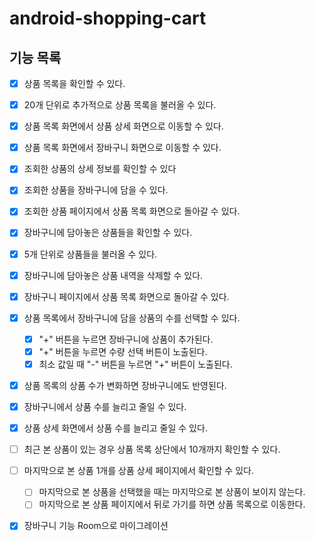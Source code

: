 # android-shopping-cart

## 기능 목록
- [x]  상품 목록을 확인할 수 있다.
  - [x]  20개 단위로 추가적으로 상품 목록을 불러올 수 있다.
- [x]  상품 목록 화면에서 상품 상세 화면으로 이동할 수 있다.
- [x]  상품 목록 화면에서 장바구니 화면으로 이동할 수 있다.

- [x]  조회한 상품의 상세 정보를 확인할 수 있다
- [x]  조회한 상품을 장바구니에 담을 수 있다.
- [x]  조회한 상품 페이지에서 상품 목록 화면으로 돌아갈 수 있다.

- [x]  장바구니에 담아놓은 상품들을 확인할 수 있다.
  - [x] 5개 단위로 상품들을 불러올 수 있다.
- [x]  장바구니에 담아놓은 상품 내역을 삭제할 수 있다.
- [x]  장바구니 페이지에서 상품 목록 화면으로 돌아갈 수 있다.

- [x] 상품 목록에서 장바구니에 담을 상품의 수를 선택할 수 있다.
  - [x] "+" 버튼을 누르면 장바구니에 상품이 추가된다.
  - [x] "+" 버튼을 누르면 수량 선택 버튼이 노출된다.
  - [x] 최소 값일 때 "-" 버튼을 누르면 "+" 버튼이 노출된다.
- [x] 상품 목록의 상품 수가 변화하면 장바구니에도 반영된다.

- [x] 장바구니에서 상품 수를 늘리고 줄일 수 있다.
- [x] 상품 상세 화면에서 상품 수를 늘리고 줄일 수 있다.

- [ ] 최근 본 상품이 있는 경우 상품 목록 상단에서 10개까지 확인할 수 있다.
- [ ] 마지막으로 본 상품 1개를 상품 상세 페이지에서 확인할 수 있다.
  - [ ] 마지막으로 본 상품을 선택했을 때는 마지막으로 본 상품이 보이지 않는다.
  - [ ] 마지막으로 본 상품 페이지에서 뒤로 가기를 하면 상품 목록으로 이동한다.
  
- [x] 장바구니 기능 Room으로 마이그레이션
